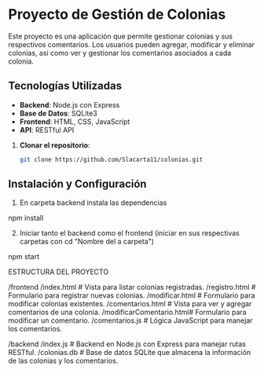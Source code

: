 # Proyecto de Gestión de Colonias

Este proyecto es una aplicación que permite gestionar colonias y sus respectivos comentarios. Los usuarios pueden agregar, modificar y eliminar colonias, así como ver y gestionar los comentarios asociados a cada colonia.

## Tecnologías Utilizadas

- **Backend**: Node.js con Express
- **Base de Datos**: SQLite3
- **Frontend**: HTML, CSS, JavaScript
- **API**: RESTful API


1. **Clonar el repositorio**:
   ```bash
   git clone https://github.com/Slacarta11/colonias.git

## Instalación y Configuración

1. En carpeta backend instala las dependencias

npm install

2. Iniciar tanto el backend como el frontend (iniciar en sus respectivas carpetas con cd "Nombre del a carpeta")

npm start

ESTRUCTURA DEL PROYECTO

/frontend
  /index.html              # Vista para listar colonias registradas.
  /registro.html           # Formulario para registrar nuevas colonias.
  /modificar.html          # Formulario para modificar colonias existentes.
  /comentarios.html        # Vista para ver y agregar comentarios de una colonia.
  /modificarComentario.html# Formulario para modificar un comentario.
  /comentarios.js          # Lógica JavaScript para manejar los comentarios.

/backend
  /index.js                # Backend en Node.js con Express para manejar rutas RESTful.
  /colonias.db             # Base de datos SQLite que almacena la información de las colonias y los comentarios.
